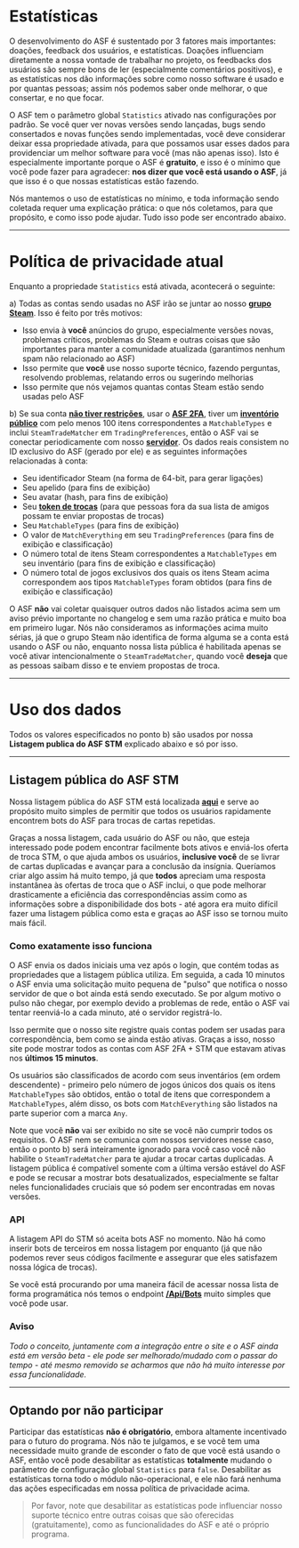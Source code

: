 # Estatísticas

O desenvolvimento do ASF é sustentado por 3 fatores mais importantes: doações, feedback dos usuários, e estatísticas. Doações influenciam diretamente a nossa vontade de trabalhar no projeto, os feedbacks dos usuários são sempre bons de ler (especialmente comentários positivos), e as estatísticas nos dão informações sobre como nosso software é usado e por quantas pessoas; assim nós podemos saber onde melhorar, o que consertar, e no que focar.

O ASF tem o parâmetro global `Statistics` ativado nas configurações por padrão. Se você quer ver novas versões sendo lançadas, bugs sendo consertados e novas funções sendo implementadas, você deve considerar deixar essa propriedade ativada, para que possamos usar esses dados para providenciar um melhor software para você (mas não apenas isso). Isto é especialmente importante porque o ASF é **gratuito**, e isso é o mínimo que você pode fazer para agradecer: **nos dizer que você está usando o ASF**, já que isso é o que nossas estatísticas estão fazendo.

Nós mantemos o uso de estatísticas no mínimo, e toda informação sendo coletada requer uma explicação prática: o que nós coletamos, para que propósito, e como isso pode ajudar. Tudo isso pode ser encontrado abaixo.

* * *

# Política de privacidade atual

Enquanto a propriedade `Statistics` está ativada, acontecerá o seguinte:

a) Todas as contas sendo usadas no ASF irão se juntar ao nosso **[grupo Steam](https://steamcommunity.com/gid/103582791440160998)**. Isso é feito por três motivos:

* Isso envia à **você** anúncios do grupo, especialmente versões novas, problemas críticos, problemas do Steam e outras coisas que são importantes para manter a comunidade atualizada (garantimos nenhum spam não relacionado ao ASF)
* Isso permite que **você** use nosso suporte técnico, fazendo perguntas, resolvendo problemas, relatando erros ou sugerindo melhorias
* Isso permite que nós vejamos quantas contas Steam estão sendo usadas pelo ASF

b) Se sua conta **[não tiver restrições](https://support.steampowered.com/kb_article.php?ref=3330-IAGK-7663)**, usar o **[ASF 2FA](https://github.com/JustArchiNET/ArchiSteamFarm/wiki/Two-factor-authentication-pt-BR#asf-2fa)**, tiver um **[inventório público](https://steamcommunity.com/my/edit/settings)** com pelo menos 100 itens correspondentes a `MatchableTypes` e inclui `SteamTradeMatcher` em `TradingPreferences`, então o ASF vai se conectar periodicamente com nosso **[servidor](https://asf.justarchi.net)**. Os dados reais consistem no ID exclusivo do ASF (gerado por ele) e as seguintes informações relacionadas à conta:

* Seu identificador Steam (na forma de 64-bit, para gerar ligações)
* Seu apelido (para fins de exibição)
* Seu avatar (hash, para fins de exibição)
* Seu **[token de trocas](https://steamcommunity.com/my/tradeoffers/privacy)** (para que pessoas fora da sua lista de amigos possam te enviar propostas de trocas)
* Seu `MatchableTypes` (para fins de exibição)
* O valor de `MatchEverything` em seu `TradingPreferences` (para fins de exibição e classificação)
* O número total de itens Steam correspondentes a `MatchableTypes` em seu inventário (para fins de exibição e classificação)
* O número total de jogos exclusivos dos quais os itens Steam acima correspondem aos tipos `MatchableTypes` foram obtidos (para fins de exibição e classificação)

O ASF **não** vai coletar quaisquer outros dados não listados acima sem um aviso prévio importante no changelog e sem uma razão prática e muito boa em primeiro lugar. Nós não consideramos as informações acima muito sérias, já que o grupo Steam não identifica de forma alguma se a conta está usando o ASF ou não, enquanto nossa lista pública é habilitada apenas se você ativar intencionalmente o `SteamTradeMatcher`, quando você **deseja** que as pessoas saibam disso e te enviem propostas de troca.

* * *

# Uso dos dados

Todos os valores especificados no ponto b) são usados por nossa **Listagem publica do ASF STM** explicado abaixo e só por isso.

* * *

## Listagem pública do ASF STM

Nossa listagem pública do ASF STM está localizada **[aqui](https://asf.justarchi.net/STM)** e serve ao propósito muito simples de permitir que todos os usuários rapidamente encontrem bots do ASF para trocas de cartas repetidas.

Graças a nossa listagem, cada usuário do ASF ou não, que esteja interessado pode podem encontrar facilmente bots ativos e enviá-los oferta de troca STM, o que ajuda ambos os usuários, **inclusive você** de se livrar de cartas duplicadas e avançar para a conclusão da insígnia. Queríamos criar algo assim há muito tempo, já que **todos** apreciam uma resposta instantânea às ofertas de troca que o ASF inclui, o que pode melhorar drasticamente a eficiência das correspondências assim como as informações sobre a disponibilidade dos bots - até agora era muito difícil fazer uma listagem pública como esta e graças ao ASF isso se tornou muito mais fácil.

### Como exatamente isso funciona

O ASF envia os dados iniciais uma vez após o login, que contém todas as propriedades que a listagem pública utiliza. Em seguida, a cada 10 minutos o ASF envia uma solicitação muito pequena de "pulso" que notifica o nosso servidor de que o bot ainda está sendo executado. Se por algum motivo o pulso não chegar, por exemplo devido a problemas de rede, então o ASF vai tentar reenviá-lo a cada minuto, até o servidor registrá-lo.

Isso permite que o nosso site registre quais contas podem ser usadas para correspondência, bem como se ainda estão ativas. Graças a isso, nosso site pode mostrar todos as contas com ASF 2FA + STM que estavam ativas nos **últimos 15 minutos**.

Os usuários são classificados de acordo com seus inventários (em ordem descendente) - primeiro pelo número de jogos únicos dos quais os itens `MatchableTypes` são obtidos, então o total de itens que correspondem a `MatchableTypes`, além disso, os bots com `MatchEverything` são listados na parte superior com a marca `Any`.

Note que você **não** vai ser exibido no site se você não cumprir todos os requisitos. O ASF nem se comunica com nossos servidores nesse caso, então o ponto b) será inteiramente ignorado para você caso você não habilite o `SteamTradeMatcher` para te ajudar a trocar cartas duplicadas. A listagem pública é compatível somente com a última versão estável do ASF e pode se recusar a mostrar bots desatualizados, especialmente se faltar neles funcionalidades cruciais que só podem ser encontradas em novas versões.

### API

A listagem API do STM só aceita bots ASF no momento. Não há como inserir bots de terceiros em nossa listagem por enquanto (já que não podemos rever seus códigos facilmente e assegurar que eles satisfazem nossa lógica de trocas).

Se você está procurando por uma maneira fácil de acessar nossa lista de forma programática nós temos o endpoint **[/Api/Bots](https://asf.justarchi.net/Api/Bots)** muito simples que você pode usar.

### Aviso

*Todo o conceito, juntamente com a integração entre o site e o ASF ainda está em versão beta - ele pode ser melhorado/mudado com o passar do tempo - até mesmo removido se acharmos que não há muito interesse por essa funcionalidade.*

* * *

## Optando por não participar

Participar das estatísticas **não é obrigatório**, embora altamente incentivado para o futuro do programa. Nós não te julgamos, e se você tem uma necessidade muito grande de esconder o fato de que você está usando o ASF, então você pode desabilitar as estatísticas **totalmente** mudando o parâmetro de configuração global `Statistics` para `false`. Desabilitar as estatísticas torna todo o módulo não-operacional, e ele não fará nenhuma das ações especificadas em nossa política de privacidade acima.

> Por favor, note que desabilitar as estatísticas pode influenciar nosso suporte técnico entre outras coisas que são oferecidas (gratuitamente), como as funcionalidades do ASF e até o próprio programa.